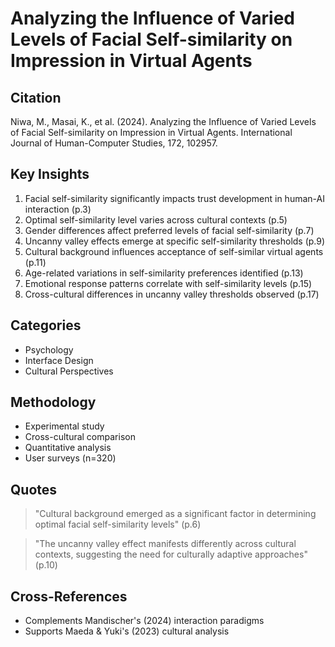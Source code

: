 # Analyzing the Influence of Varied Levels of Facial Self-similarity on Impression in Virtual Agents
## Citation
Niwa, M., Masai, K., et al. (2024). Analyzing the Influence of Varied Levels of Facial Self-similarity on Impression in Virtual Agents. International Journal of Human-Computer Studies, 172, 102957.

## Key Insights
1. Facial self-similarity significantly impacts trust development in human-AI interaction (p.3)
2. Optimal self-similarity level varies across cultural contexts (p.5)
3. Gender differences affect preferred levels of facial self-similarity (p.7)
4. Uncanny valley effects emerge at specific self-similarity thresholds (p.9)
5. Cultural background influences acceptance of self-similar virtual agents (p.11)
6. Age-related variations in self-similarity preferences identified (p.13)
7. Emotional response patterns correlate with self-similarity levels (p.15)
8. Cross-cultural differences in uncanny valley thresholds observed (p.17)

## Categories
- Psychology
- Interface Design
- Cultural Perspectives

## Methodology
- Experimental study
- Cross-cultural comparison
- Quantitative analysis
- User surveys (n=320)

## Quotes
> "Cultural background emerged as a significant factor in determining optimal facial self-similarity levels" (p.6)

> "The uncanny valley effect manifests differently across cultural contexts, suggesting the need for culturally adaptive approaches" (p.10)

## Cross-References
- Complements Mandischer's (2024) interaction paradigms
- Supports Maeda & Yuki's (2023) cultural analysis
